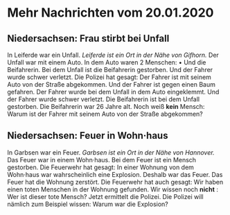 # Mehr Nachrichten vom 20.01.2020


## Niedersachsen: Frau stirbt bei Unfall
In Leiferde war ein Unfall. 
*Leiferde ist ein Ort in der Nähe von Gifhorn.* Der Unfall war mit einem Auto. In dem Auto waren 2 Menschen: • Und die Beifahrerin. Bei dem Unfall ist die Beifahrerin gestorben. Und der Fahrer wurde schwer verletzt. Die Polizei hat gesagt: Der Fahrer ist mit seinem Auto von der Straße abgekommen. Und der Fahrer ist gegen einen Baum gefahren. Der Fahrer wurde bei dem Unfall in dem Auto eingeklemmt. Und der Fahrer wurde schwer verletzt. Die Beifahrerin ist bei dem Unfall gestorben. Die Beifahrerin war 26 Jahre alt. Noch weiß **kein** Mensch: Warum ist der Fahrer mit seinem Auto von der Straße abgekommen? 

## Niedersachsen: Feuer in Wohn·haus
In Garbsen war ein Feuer. 
*Garbsen ist ein Ort in der Nähe von Hannover.* Das Feuer war in einem Wohn·haus. Bei dem Feuer ist ein Mensch gestorben. Die Feuerwehr hat gesagt: In einer Wohnung von dem Wohn·haus war wahrscheinlich eine Explosion. Deshalb war das Feuer. Das Feuer hat die Wohnung zerstört. Die Feuerwehr hat auch gesagt: Wir haben einen toten Menschen in der Wohnung gefunden. Wir wissen noch **nicht** : Wer ist dieser tote Mensch? Jetzt ermittelt die Polizei. Die Polizei will nämlich zum Beispiel wissen: Warum war die Explosion? 
